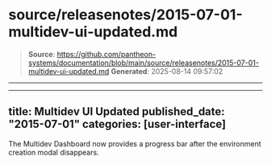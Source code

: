 # source/releasenotes/2015-07-01-multidev-ui-updated.md

> **Source**: https://github.com/pantheon-systems/documentation/blob/main/source/releasenotes/2015-07-01-multidev-ui-updated.md
> **Generated**: 2025-08-14 09:57:02

---

---
title: Multidev UI Updated
published_date: "2015-07-01"
categories: [user-interface]
---
The Multidev Dashboard now provides a progress bar after the environment creation modal disappears.

